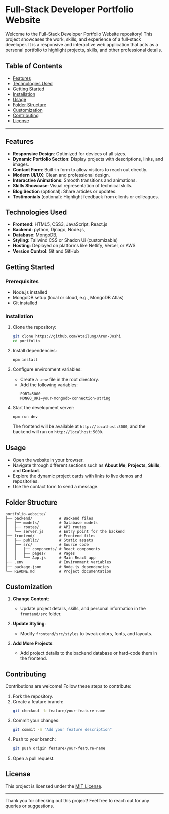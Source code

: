 # Full-Stack Developer Portfolio Website

Welcome to the Full-Stack Developer Portfolio Website repository! This project showcases the work, skills, and experience of a full-stack developer. It is a responsive and interactive web application that acts as a personal portfolio to highlight projects, skills, and other professional details.

## Table of Contents

- [Features](#features)
- [Technologies Used](#technologies-used)
- [Getting Started](#getting-started)
- [Installation](#installation)
- [Usage](#usage)
- [Folder Structure](#folder-structure)
- [Customization](#customization)
- [Contributing](#contributing)
- [License](#license)

---

## Features

- **Responsive Design**: Optimized for devices of all sizes.
- **Dynamic Portfolio Section**: Display projects with descriptions, links, and images.
- **Contact Form**: Built-in form to allow visitors to reach out directly.
- **Modern UI/UX**: Clean and professional design.
- **Interactive Animations**: Smooth transitions and animations.
- **Skills Showcase**: Visual representation of technical skills.
- **Blog Section** (optional): Share articles or updates.
- **Testimonials** (optional): Highlight feedback from clients or colleagues.

## Technologies Used

- **Frontend**: HTML5, CSS3, JavaScript, React.js
- **Backend**: python, Djnago, Node.js, 
- **Database**: MongoDB, 
- **Styling**: Tailwind CSS or Shadcn Ui (customizable)
- **Hosting**: Deployed on platforms like Netlify, Vercel, or AWS
- **Version Control**: Git and GitHub

## Getting Started

### Prerequisites

- Node.js installed
- MongoDB setup (local or cloud, e.g., MongoDB Atlas)
- Git installed

### Installation

1. Clone the repository:
   ```bash
   git clone https://github.com/Atailung/Arun-Joshi
   cd portfolio
   ```

2. Install dependencies:
   ```bash
   npm install
   ```

3. Configure environment variables:
   - Create a `.env` file in the root directory.
   - Add the following variables:
     ```env
     PORT=5000
     MONGO_URI=your-mongodb-connection-string
     ```

4. Start the development server:
   ```bash
   npm run dev
   ```

   The frontend will be available at `http://localhost:3000`, and the backend will run on `http://localhost:5000`.

## Usage

- Open the website in your browser.
- Navigate through different sections such as **About Me**, **Projects**, **Skills**, and **Contact**.
- Explore the dynamic project cards with links to live demos and repositories.
- Use the contact form to send a message.

## Folder Structure

```plaintext
portfolio-website/
├── backend/            # Backend files
│   ├── models/         # Database models
│   ├── routes/         # API routes
│   └── server.js       # Entry point for the backend
├── frontend/           # Frontend files
│   ├── public/         # Static assets
│   ├── src/            # Source code
│   │   ├── components/ # React components
│   │   ├── pages/      # Pages
│   │   └── App.js      # Main React app
├── .env                # Environment variables
├── package.json        # Node.js dependencies
└── README.md           # Project documentation
```

## Customization

1. **Change Content**:
   - Update project details, skills, and personal information in the `frontend/src` folder.

2. **Update Styling**:
   - Modify `frontend/src/styles` to tweak colors, fonts, and layouts.

3. **Add More Projects**:
   - Add project details to the backend database or hard-code them in the frontend.

## Contributing

Contributions are welcome! Follow these steps to contribute:

1. Fork the repository.
2. Create a feature branch:
   ```bash
   git checkout -b feature/your-feature-name
   ```
3. Commit your changes:
   ```bash
   git commit -m "Add your feature description"
   ```
4. Push to your branch:
   ```bash
   git push origin feature/your-feature-name
   ```
5. Open a pull request.

## License

This project is licensed under the [MIT License](LICENSE).

---

Thank you for checking out this project! Feel free to reach out for any queries or suggestions.

